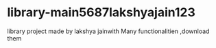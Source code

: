 # library-main5687lakshyajain123
library project made by lakshya jainwith Many functionalitien ,download them
